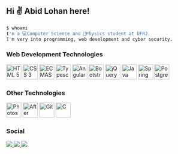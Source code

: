 <!-- Insert a banner here -->

<h2>Hi ✌️ Abid Lohan here!</h2>

```bash
$ whoami 
I'm a 💻Computer Science and 🌠Physics student at UFRJ. 
I'm very into programming, web development and cyber security.
```

### Web Development Technologies
<div style="display: inline_block">
 <img src="https://cdn.jsdelivr.net/gh/devicons/devicon/icons/html5/html5-plain.svg" alt="HTML 5" width="40px">
 <img src="https://cdn.jsdelivr.net/gh/devicons/devicon/icons/css3/css3-plain.svg" alt="CSS 3" width="40px">
 <img src="https://cdn.jsdelivr.net/gh/devicons/devicon/icons/javascript/javascript-plain.svg" alt="ECMAScript" width="40px">
 <img src="https://cdn.jsdelivr.net/gh/devicons/devicon/icons/typescript/typescript-plain.svg" alt="Typescript" width="40px">
 <img src="https://cdn.jsdelivr.net/gh/devicons/devicon/icons/angularjs/angularjs-plain.svg" alt="Angular" width="40px">
 <img src="https://cdn.jsdelivr.net/gh/devicons/devicon/icons/bootstrap/bootstrap-plain.svg" alt="Bootstrap" width="40px">
 <img src="https://cdn.jsdelivr.net/gh/devicons/devicon/icons/jquery/jquery-plain.svg" alt="jQuery" width="40px">
 <img src="https://cdn.jsdelivr.net/gh/devicons/devicon/icons/java/java-plain.svg" alt="Java" width="40px">
 <img src="https://cdn.jsdelivr.net/gh/devicons/devicon/icons/spring/spring-original.svg" alt="Spring" width="40px">
 <img src="https://cdn.jsdelivr.net/gh/devicons/devicon/icons/postgresql/postgresql-plain.svg" alt="PostgreSQL" width="40px">
</div>

### Other Technologies
<div style="display: inline_block">
  <img src="https://cdn.jsdelivr.net/gh/devicons/devicon/icons/photoshop/photoshop-plain.svg" alt="Photoshop" width="40px">
  <img src="https://cdn.jsdelivr.net/gh/devicons/devicon/icons/aftereffects/aftereffects-plain.svg" alt="After Effects" width="40px">
  <img src="https://cdn.jsdelivr.net/gh/devicons/devicon/icons/git/git-plain.svg" alt="Git" width="40px">
  <img src="https://cdn.jsdelivr.net/gh/devicons/devicon/icons/c/c-plain.svg" alt="C" width="40px">
</div>
 
### Social
<div style="display: inline_block">
  <a href="https://www.linkedin.com/in/abid-lohan-457381215/" target="_blank">
   <img src="https://img.shields.io/badge/linkedin-%230077B5.svg?style=for-the-badge&logo=linkedin&logoColor=white">
  </a>
  <a href="https://codepen.io/abid-lohan" target="_blank">
   <img src="https://img.shields.io/badge/Codepen-000000?style=for-the-badge&logo=codepen&logoColor=white">
  </a>
  <a href="#">
   <img src="https://img.shields.io/badge/Abid%20Lohan%233574-%237289DA.svg?style=for-the-badge&logo=discord&logoColor=white">
  </a>
</div>

<!--
Insert currently studying here
-->


<!-- <img height="180em" src="https://github-readme-stats.vercel.app/api?username=abid-lohan&show_icons=true&theme=gruvbox&include_all_commits=true&count_private=true"/>
<img height="180em" src="https://github-readme-stats.vercel.app/api/top-langs/?username=abid-lohan&layout=compact&langs_count=7&theme=gruvbox"/> -->
